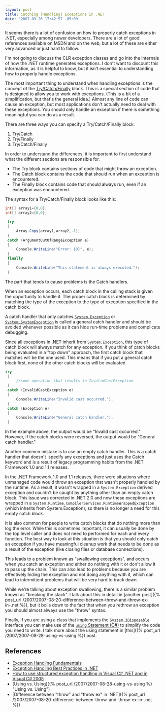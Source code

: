 ```yaml
---
layout: post
title: Catching (Handling) Exceptions in .NET
date: '2007-09-26 17:42:57 -05:00'
---
```


It seems there is a lot of confusion on how to properly catch exceptions in .NET, especially among newer developers. There are a lot of good references available on MSDN and on the web, but a lot of these are either very advanced or just hard to follow.

I'm not going to discuss the CLR exception classes and go into the internals of how the .NET runtime generates exceptions. I don't want to discount this information, as it is helpful to know, but it isn't essential to understanding how to properly handle exceptions.

The most important thing to understand when handling exceptions is the concept of the [Try/Catch/Finally](http://msdn2.microsoft.com/en-us/library/xtd0s8kd(VS.80).aspx) block. This is a special section of code that is designed to allow you to work with exceptions. (This is a bit of a simplification, but that's the general idea.) Almost any line of code can cause an exception, but most applications don't actually need to deal with these exceptions. You should only handle an exception if there is something meaningful you can do as a result.

There are three ways you can specify a Try/Catch/Finally block:

1.  Try/Catch  
2.  Try/Finally  
3.  Try/Catch/Finally 

In order to understand the differences, it is important to first understand what the different sections are responsible for.

*   The Try block contains sections of code that might throw an exception. 
*   The Catch block contains the code that should run when an exception is encountered. 
*   The Finally block contains code that should always run, even if an exception was encountered. 

The syntax for a Try/Catch/Finally block looks like this:

```csharp
int[] array1={0,0};
int[] array2={0,0};

 try
 {
     Array.Copy(array1,array2,-1);
 }
 catch (ArgumentOutOfRangeException e)
 {
     Console.WriteLine("Error: {0}", e);
 }
 finally
 {
     Console.WriteLine("This statement is always executed.");
 }
```

The part that tends to cause problems is the Catch handlers. 

When an exception occurs, each catch block in the calling stack is given the opportunity to handle it. The proper catch block is determined by matching the type of the exception to the type of exception specified in the catch block.

A catch handler that only catches [`System.Exception`](http://msdn2.microsoft.com/en-us/library/system.exception(VS.80).aspx) or [`System.SystemException`](http://msdn2.microsoft.com/en-us/library/system.systemexception(VS.80).aspx) is called a general catch handler and should be avoided whenever possible as it can hide run-time problems and complicate debugging.

Since all exceptions in .NET inherit from `System.Exception`, this type of catch block will always match for any exception. If you think of catch blocks being evaluated in a "top down" approach, the first catch block that matches will be the one used. This means that if you put a general catch block first, none of the other catch blocks will be evaluated.

```csharp
try
 {
     //some operation that results in InvalidCastException
 }
 catch (InvalidCastException e)
 {
     Console.WriteLine("Invalid cast occurred.");
 }
 catch (Exception e)
 {
     Console.WriteLine("General catch handler.");
 }
```

In the example above, the output would be "Invalid cast occurred." However, if the catch blocks were reversed, the output would be "General catch handler."

Another common mistake is to use an empty catch handler. This is a catch handler that doesn't  specify any exceptions and just uses the Catch keyword and is a result of legacy programming habits from the .NET Framework 1.0 and 1.1 releases. 

In the .NET Framework 1.0 and 1.1 releases, there were situations where unmanaged code would throw an exception that wasn't properly handled by the runtime. As a result, it wasn't wrapped in a `System.Exception` derived exception and couldn't be caught by anything other than an empty catch block. This issue was corrected in .NET 2.0 and now these exceptions are wrapped in a `System.Runtime.CompilerServices.RuntimeWrappedException` (which inherits from System.Exception), so there is no longer a need for this empty catch block.

It is also common for people to write catch blocks that do nothing more than log the error. While this is sometimes important, it can usually be done by the top level caller and does not need to performed for each and every function. The best way to look at this situation is that you should only catch an exception if you have meaningful cleanup work that needs to be done as a result of the exception (like closing files or database connections). 

This leads to a problem known as "swallowing exceptions", and occurs when you catch an exception and either do nothing with it or don't allow it to pass up the chain. This can also lead to problems because you are effectively hiding the exception and not doing anything with it, which can lead to intermittent problems that will be very hard to track down.

While we're talking about exception swallowing, there is a similar problem known as "breaking the stack". I talk about this in detail in [another post]({% post_url /2007/2007-08-20-difference-between-throw-and-throw-ex-in-.net %}), but it boils down to the fact that when you rethrow an exception you should almost always use the "throw" syntax.

Finally, if you are using a class that implements the [`System.IDisposable`](http://msdn2.microsoft.com/aax125c9.aspx) interface you can make use of the [`using` Statement (C#)](http://msdn2.microsoft.com/library/yh598w02(VS.80).aspx) to simplify the code you need to write. I talk more about the using statement in [this]({% post_url /2007/2007-08-28-using-vs-using %}) post.

## References

*   [Exception Handling Fundamentals](http://msdn2.microsoft.com/en-us/library/2w8f0bss(VS.80).aspx)
*   [Exception Handling Best Practices in .NET](http://www.codeproject.com/dotnet/exceptionbestpractices.asp)
*   [How to use structured exception handling in Visual C# .NET and in Visual C# 2005](http://support.microsoft.com/default.aspx/kb/816157)
*   [Using vs. Using]({% post_url /2007/2007-08-28-using-vs-using %} "Using vs. Using")
*   [Difference between "throw" and "throw ex" in .NET]({% post_url /2007/2007-08-20-difference-between-throw-and-throw-ex-in-.net %})
